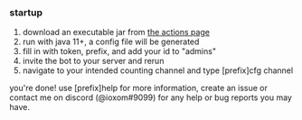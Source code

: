 ### startup
1. download an executable jar from [the actions page](https://github.com/Ioxom/qaicount/actions/workflows/upload-artifact.yml)
2. run with java 11+, a config file will be generated
3. fill in with token, prefix, and add your id to "admins"
4. invite the bot to your server and rerun
5. navigate to your intended counting channel and type [prefix]cfg channel

you're done! use [prefix]help for more information, create an issue or contact me on discord (@ioxom#9099) for any help or bug reports you may have.